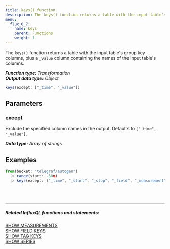 ```yaml
---
title: keys() function
description: The keys() function returns a table with the input table's group key columns, plus a _value column containing the names of the input table's columns.
menu:
  flux_0_7:
    name: keys
    parent: Functions
    weight: 1
---
```


The `keys()` function returns a table with the input table's group key columns,
plus a `_value` column containing the names of the input table's columns.

_**Function type:** Transformation_  
_**Output data type:** Object_

```js
keys(except: ["_time", "_value"])
```

## Parameters

### except
Exclude the specified column names in the output.
Defaults to `["_time", "_value"]`.

_**Data type:** Array of strings_

## Examples
```js
from(bucket: "telegraf/autogen")
  |> range(start: -30m)
  |> keys(except: ["_time", "_start", "_stop", "_field", "_measurement", "_value"])
```

<hr style="margin-top:4rem"/>

##### Related InfluxQL functions and statements:
[SHOW MEASUREMENTS](/influxdb/latest/query_language/schema_exploration/#show-measurements)  
[SHOW FIELD KEYS](/influxdb/latest/query_language/schema_exploration/#show-field-keys)  
[SHOW TAG KEYS](/influxdb/latest/query_language/schema_exploration/#show-tag-keys)  
[SHOW SERIES](/influxdb/latest/query_language/schema_exploration/#show-tag-keys)
